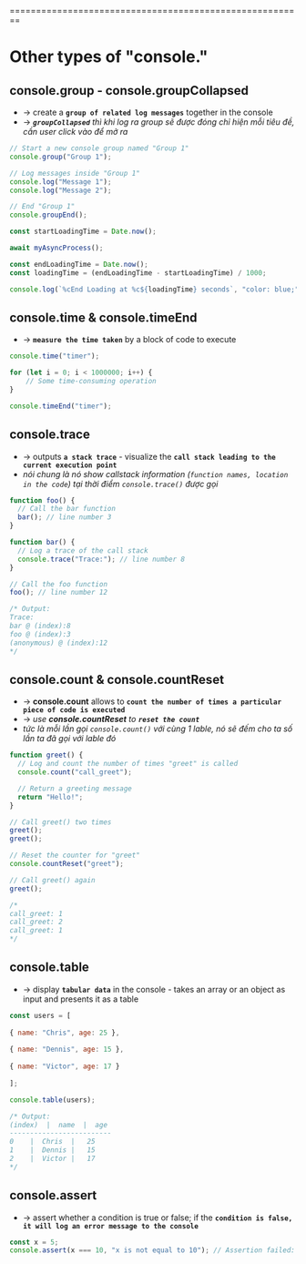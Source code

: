 

========================================================
# Other types of "console."

## console.group - console.groupCollapsed
* -> create a **`group of related log messages`** together in the console
* -> _**`groupCollapsed`** thì khi log ra group sẽ được đóng chỉ hiện mỗi tiêu đề, cần user click vào để mở ra_

```js
// Start a new console group named "Group 1"
console.group("Group 1");

// Log messages inside "Group 1"
console.log("Message 1");
console.log("Message 2");

// End "Group 1"
console.groupEnd();
```

```js - trong trường hợp ta cần custom presentation của log message
const startLoadingTime = Date.now();

await myAsyncProcess();

const endLoadingTime = Date.now();
const loadingTime = (endLoadingTime - startLoadingTime) / 1000;

console.log(`%cEnd Loading at %c${loadingTime} seconds`, "color: blue;", "color: purple;")
```

## console.time & console.timeEnd
* -> **`measure the time taken`** by a block of code to execute
```js
console.time("timer");

for (let i = 0; i < 1000000; i++) {
    // Some time-consuming operation
}

console.timeEnd("timer");
```

## console.trace
* -> outputs **`a stack trace`** - visualize the **`call stack leading to the current execution point`**
* _nói chung là nó show callstack information (`function names, location in the code`) tại thời điểm `console.trace()` được gọi_
```js
function foo() {
  // Call the bar function
  bar(); // line number 3
}

function bar() {
  // Log a trace of the call stack
  console.trace("Trace:"); // line number 8
}

// Call the foo function
foo(); // line number 12

/* Output:
Trace:
bar @ (index):8
foo @ (index):3
(anonymous) @ (index):12
*/
```

## console.count & console.countReset
* -> **console.count** allows to **`count the number of times a particular piece of code is executed`**
* -> _use **console.countReset** to **`reset the count`**_
* _tức là mỗi lần gọi `console.count()` với cùng 1 lable, nó sẽ đếm cho ta số lần ta đã gọi với lable đó_

```js
function greet() {
  // Log and count the number of times "greet" is called
  console.count("call_greet");

  // Return a greeting message
  return "Hello!";
}

// Call greet() two times
greet();
greet();

// Reset the counter for "greet"
console.countReset("greet");

// Call greet() again
greet();

/*
call_greet: 1
call_greet: 2
call_greet: 1
*/
```

## console.table 
* -> display **`tabular data`** in the console - takes an array or an object as input and presents it as a table
```js
const users = [
    
{ name: "Chris", age: 25 },
    
{ name: "Dennis", age: 15 },
    
{ name: "Victor", age: 17 }
    
];

console.table(users);

/* Output:
(index)  |  name  |  age
-------------------------
0    |  Chris  |   25
1    |  Dennis |   15
2    |  Victor |   17
*/
```

## console.assert
* -> assert whether a condition is true or false; if the **`condition is false, it will log an error message to the console`**
```js
const x = 5;
console.assert(x === 10, "x is not equal to 10"); // Assertion failed: x is not equal to 10
```


